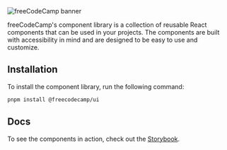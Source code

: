 <img src="https://cdn.freecodecamp.org/platform/universal/fcc_banner_new.png" alt="freeCodeCamp banner">

freeCodeCamp's component library is a collection of reusable React components that can be used in your projects. The components are built with accessibility in mind and are designed to be easy to use and customize.

## Installation

To install the component library, run the following command:

```bash
pnpm install @freecodecamp/ui
```

## Docs

To see the components in action, check out the [Storybook](https://freecodecamp.github.io/ui/).
